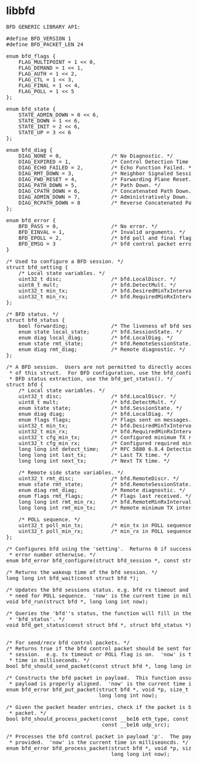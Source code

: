 libbfd
======
<pre>
BFD GENERIC LIBRARY API:

#define BFD_VERSION 1
#define BFD_PACKET_LEN 24

enum bfd_flags {
    FLAG_MULTIPOINT = 1 << 0,
    FLAG_DEMAND = 1 << 1,
    FLAG_AUTH = 1 << 2,
    FLAG_CTL = 1 << 3,
    FLAG_FINAL = 1 << 4,
    FLAG_POLL = 1 << 5
};

enum bfd_state {
    STATE_ADMIN_DOWN = 0 << 6,
    STATE_DOWN = 1 << 6,
    STATE_INIT = 2 << 6,
    STATE_UP = 3 << 6
};

enum bfd_diag {
    DIAG_NONE = 0,                /* No Diagnostic. */
    DIAG_EXPIRED = 1,             /* Control Detection Time Expired. */
    DIAG_ECHO_FAILED = 2,         /* Echo Function Failed. */
    DIAG_RMT_DOWN = 3,            /* Neighbor Signaled Session Down. */
    DIAG_FWD_RESET = 4,           /* Forwarding Plane Reset. */
    DIAG_PATH_DOWN = 5,           /* Path Down. */
    DIAG_CPATH_DOWN = 6,          /* Concatenated Path Down. */
    DIAG_ADMIN_DOWN = 7,          /* Administratively Down. */
    DIAG_RCPATH_DOWN = 8          /* Reverse Concatenated Path Down. */
};

enum bfd_error {
    BFD_PASS = 0,                 /* No error. */
    BFD_EINVAL = 1,               /* Invalid arguments. */
    BFD_EPOLL = 2,                /* bfd poll and final flags are both on. */
    BFD_EMSG = 3                  /* bfd control packet error. */
}

/* Used to configure a BFD session. */
struct bfd_setting {
    /* Local state variables. */
    uint32_t disc;                /* bfd.LocalDiscr. */
    uint8_t mult;                 /* bfd.DetectMult. */
    uint32_t min_tx;              /* bfd.DesiredMinTxInterval. */
    uint32_t min_rx;              /* bfd.RequiredMinRxInterval. */
};

/* BFD status. */
struct bfd_status {
    bool forwarding;              /* The liveness of bfd session. */
    enum state local_state;       /* bfd.SessionState. */
    enum diag local_diag;         /* bfd.LocalDiag. */
    enum state rmt_state;         /* bfd.RemoteSessionState. */
    enum diag rmt_diag;           /* Remote diagnostic. */
};

/* A BFD session.  Users are not permitted to directly access the variable
 * of this struct.  For BFD configuration, use the bfd_configure().  For
 * BFD status extraction, use the bfd_get_status(). */
struct bfd {
    /* Local state variables. */
    uint32_t disc;                /* bfd.LocalDiscr. */
    uint8_t mult;                 /* bfd.DetectMult. */
    enum state state;             /* bfd.SessionState. */
    enum diag diag;               /* bfd.LocalDiag. */
    enum flags flags;             /* Flags sent on messages. */
    uint32_t min_tx;              /* bfd.DesiredMinTxInterval. */
    uint32_t min_rx;              /* bfd.RequiredMinRxInterval. */
    uint32_t cfg_min_tx;          /* Configured minimum TX rate. */
    uint32_t cfg_min_rx;          /* Configured required minimum RX rate. */
    long long int detect_time;    /* RFC 5880 6.8.4 Detection time. */
    long long int last_tx;        /* Last TX time. */
    long long int next_tx;        /* Next TX time. */

    /* Remote side state variables. */
    uint32_t rmt_disc;            /* bfd.RemoteDiscr. */
    enum state rmt_state;         /* bfd.RemoteSessionState. */
    enum diag rmt_diag;           /* Remote diagnostic. */
    enum flags rmt_flags;         /* Flags last received. */
    long long int rmt_min_rx;     /* bfd.RemoteMinRxInterval. */
    long long int rmt_min_tx;     /* Remote minimum TX interval. */

    /* POLL sequence. */
    uint32_t poll_min_tx;         /* min_tx in POLL sequence. */
    uint32_t poll_min_rx;         /* min_rx in POLL sequence. */
};

/* Configures bfd using the 'setting'.  Returns 0 if successful, a positive
 * error number otherwise. */
enum bfd_error bfd_configure(struct bfd_session *, const struct bfd_setting *);

/* Returns the wakeup time of the bfd session. */
long long int bfd_wait(const struct bfd *);

/* Updates the bfd sessions status. e.g. bfd rx timeout and the
 * need for POLL sequence.  'now' is the current time in milliseconds. */
void bfd_run(struct bfd *, long long int now);

/* Queries the 'bfd''s status, the function will fill in the
 * 'bfd_status'. */
void bfd_get_status(const struct bfd *, struct bfd_status *)


/* For send/recv bfd control packets. */
/* Returns true if the bfd control packet should be sent for this bfd
 * session.  e.g. tx timeout or POLL flag is on.  'now' is the current
 * time in milliseconds. */
bool bfd_should_send_packet(const struct bfd *, long long int now);

/* Constructs the bfd packet in payload.  This function assumes that the
 * payload is properly aligned.  'now' is the current time in milliseconds. */
enum bfd_error bfd_put_packet(struct bfd *, void *p, size_t len,
                              long long int now);

/* Given the packet header entries, check if the packet is bfd control
 * packet. */
bool bfd_should_process_packet(const __be16 eth_type, const uint8_t ip_proto,
                               const __be16 udp_src);

/* Processes the bfd control packet in payload 'p'.  The payload length is
 * provided.  'now' is the current time in milliseoncds. */
enum bfd_error bfd_process_packet(struct bfd *, void *p, size_t len,
                                  long long int now);

</pre>
